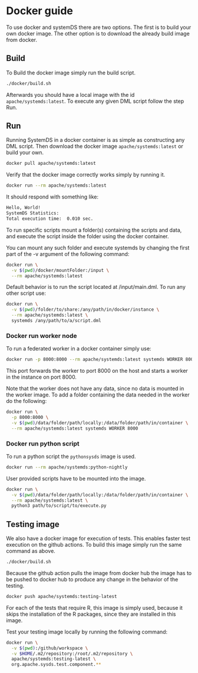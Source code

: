 <!--
{% comment %}
Licensed to the Apache Software Foundation (ASF) under one or more
contributor license agreements.  See the NOTICE file distributed with
this work for additional information regarding copyright ownership.
The ASF licenses this file to you under the Apache License, Version 2.0
(the "License"); you may not use this file except in compliance with
the License.  You may obtain a copy of the License at

http://www.apache.org/licenses/LICENSE-2.0

Unless required by applicable law or agreed to in writing, software
distributed under the License is distributed on an "AS IS" BASIS,
WITHOUT WARRANTIES OR CONDITIONS OF ANY KIND, either express or implied.
See the License for the specific language governing permissions and
limitations under the License.
{% end comment %}
-->

# Docker guide

To use docker and systemDS there are two options.
The first is to build your own docker image.
The other option is to download the already build image from docker.

## Build

To Build the docker image simply run the build script.

```bash
./docker/build.sh
```

Afterwards you should have a local image with the id `apache/systemds:latest`.
To execute any given DML script follow the step Run.

## Run

Running SystemDS in a docker container is as simple as constructing any DML script.
Then download the docker image `apache/systemds:latest` or build your own.

```bash
docker pull apache/systemds:latest
```

Verify that the docker image correctly works simply by running it.

```bash
docker run --rm apache/systemds:latest
```

It should respond with something like:

```txt
Hello, World!
SystemDS Statistics:
Total execution time:  0.010 sec.
```

To run specific scripts mount a folder(s) containing the scripts and data,
and execute the script inside the folder using the docker container.

You can mount any such folder and execute systemds by changing the first part of the -v argument of the following command:

```bash
docker run \
  -v $(pwd)/docker/mountFolder:/input \
  --rm apache/systemds:latest
```

Default behavior is to run the script located at /input/main.dml.
To run any other script use:

```bash
docker run \
  -v $(pwd)/folder/to/share:/any/path/in/docker/instance \
  --rm apache/systemds:latest \
  systemds /any/path/to/a/script.dml
```

### Docker run worker node

To run a federated worker in a docker container simply use:

```bash
docker run -p 8000:8000 --rm apache/systemds:latest systemds WORKER 8000
```

This port forwards the worker to port 8000 on the host and starts a worker in the instance on port 8000.

Note that the worker does not have any data, since no data is mounted in the worker image.
To add a folder containing the data needed in the worker do the following:

```bash
docker run \
  -p 8000:8000 \
  -v $(pwd)/data/folder/path/locally:/data/folder/path/in/container \
  --rm apache/systemds:latest systemds WORKER 8000
```

### Docker run python script

To run a python script the `pythonsysds` image is used.

```bash
docker run --rm apache/systemds:python-nightly
```

User provided scripts have to be mounted into the image.

```bash
docker run \
  -v $(pwd)/data/folder/path/locally:/data/folder/path/in/container \
  --rm apache/systemds:latest \
  python3 path/to/script/to/execute.py
```

## Testing image

We also have a docker image for execution of tests.
This enables faster test execution on the github actions.
To build this image simply run the same command as above.

```bash
./docker/build.sh
```

Because the github action pulls the image from docker hub the image has to be pushed to docker hub to produce any change in the behavior of the testing.

```bash
docker push apache/systemds:testing-latest
```

For each of the tests that require R, this image is simply used, because it skips the installation of the R packages, since they are installed in this image.

Test your testing image locally by running the following command:

```bash
docker run \
  -v $(pwd):/github/workspace \
  -v $HOME/.m2/repository:/root/.m2/repository \
  apache/systemds:testing-latest \
  org.apache.sysds.test.component.**
```

